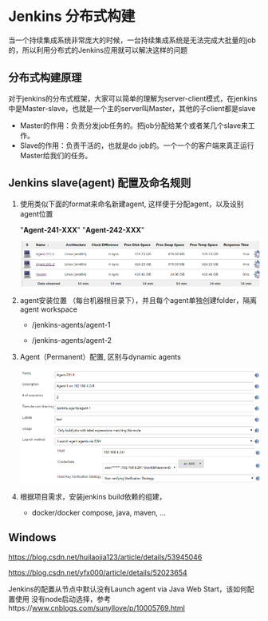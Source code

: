 # Jenkins 分布式构建

当一个持续集成系统非常庞大的时候，一台持续集成系统是无法完成大批量的job的，所以利用分布式的Jenkins应用就可以解决这样的问题

## 分布式构建原理

对于jenkins的分布式框架，大家可以简单的理解为server-client模式，在jenkins中是Master-slave，也就是一个主的server叫Master，其他的子client都是slave

- Master的作用：负责分发job任务的。把job分配给某个或者某几个slave来工作。
- Slave的作用：负责干活的，也就是do job的。一个一个的客户端来真正运行Master给我们的任务。

## Jenkins slave(agent) 配置及命名规则

1. 使用类似下面的format来命名新建agent, 这样便于分配agent，以及设别agent位置

    "**Agent-241-XXX**"  "**Agent-242-XXX**"

   ![jenkins-node](./_images/jenkins-node.png)

2. agent安装位置 （每台机器根目录下），并且每个agent单独创建folder，隔离agent workspace

    - /jenkins-agents/agent-1

    - /jenkins-agents/agent-2

3. Agent（Permanent）配置, 区别与dynamic agents

    ![jenkins-node-config](./_images/jenkins-node-config.png)

4. 根据项目需求，安装jenkins build依赖的组建，

    - docker/docker compose, java, maven, ...

## Windows 

https://blog.csdn.net/huilaojia123/article/details/53945046

https://blog.csdn.net/yfx000/article/details/52023654

Jenkins的配置从节点中默认没有Launch agent via Java Web Start，该如何配置使用
    没有node启动选择，参考https://www.cnblogs.com/sunyllove/p/10005769.html
